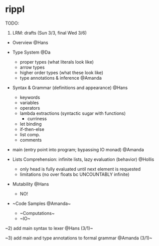 # rippl


TODO:

1) LRM: drafts (Sun 3/3, final Wed 3/6)
  - Overview @Hans
  
  - Type System @Da
    - proper types (what literals look like)
    - arrow types
    - higher order types (what these look like)
    - type annotations & inference @Amanda
    
  - Syntax & Grammar (definitions and appearance) @Hans
    - keywords
    - variables
    - operators
    - lambda extractions (syntactic sugar with functions)
      - curriness
    - let binding
    - if-then-else
    - list comp.
    - comments
    
  - main (entry point into program; bypassing IO monad) @Amanda
  
  - Lists Comprehension: infinite lists, lazy evaluation (behavior) @Hollis
     - only head is fully evaluated until next element is requested
     - limitations (no over floats bc UNCOUNTABLY infinite)
     
  - Mutability @Hans
     - NO!

  - ~Code Samples @Amanda~
      - ~Computations~
      - ~IO~


~2) add main syntax to lexer @Hans (3/1)~

~3) add main and type annotations to formal grammar @Amanda (3/1)~
